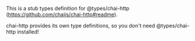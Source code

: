 This is a stub types definition for @types/chai-http (https://github.com/chaijs/chai-http#readme).

chai-http provides its own type definitions, so you don't need @types/chai-http installed!